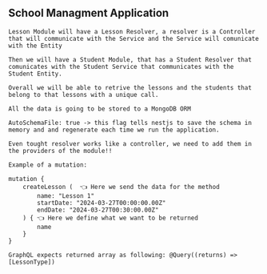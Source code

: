 ## School Managment Application

    Lesson Module will have a Lesson Resolver, a resolver is a Controller that will communicate with the Service and the Service will comunicate with the Entity

    Then we will have a Student Module, that has a Student Resolver that comunicates with the Student Service that communicates with the Student Entity.

    Overall we will be able to retrive the lessons and the students that belong to that lessons with a unique call.

    All the data is going to be stored to a MongoDB ORM

    AutoSchemaFile: true -> this flag tells nestjs to save the schema in memory and and regenerate each time we run the application.

    Even tought resolver works like a controller, we need to add them in the providers of the module!!
    
    Example of a mutation:

    mutation {
        createLesson (  👈 Here we send the data for the method
            name: "Lesson 1"
            startDate: "2024-03-27T00:00:00.00Z"
            endDate: "2024-03-27T00:30:00.00Z"
        ) { 👈 Here we define what we want to be returned
            name
        }
    }

    GraphQL expects returned array as following: @Query((returns) => [LessonType])